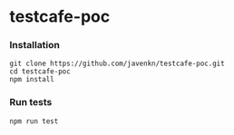 # testcafe-poc

### Installation

```
git clone https://github.com/javenkn/testcafe-poc.git
cd testcafe-poc
npm install
```

### Run tests

```
npm run test
```
